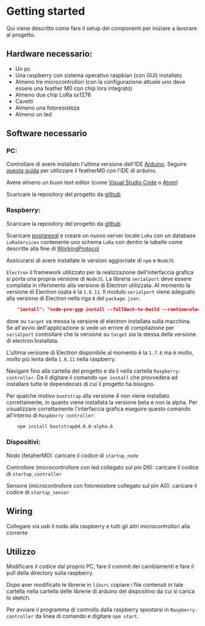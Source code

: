 # Getting started

Qui viene descritto come fare il setup dei componenti per iniziare a lavorare al progetto.

## Hardware necessario:

* Un pc
* Una raspberry con sistema operativo raspbian (con GUI) installato
* Almeno tre microcontrollori (con la configurazione attuale uno deve essere una feather M0 con chip lora integrato)
* Almeno due chip LoRa sx1276
* Cavetti
* Almeno una fotoresisteza
* Almeno un led

## Software necessario

### PC:

Controllare di avere installato l'ultima versione dell'IDE [Arduino](https://www.arduino.cc/en/Main/Software). Seguire [questa guida](https://learn.adafruit.com/adafruit-feather-m0-basic-proto/setup) per utilizzare il featherM0 con l'IDE di arduino.

Avere almeno un buon text editor (come [Visual Studio Code](https://code.visualstudio.com/download) o [Atom](https://flight-manual.atom.io/getting-started/sections/installing-atom/))

Scaricare la repository del progetto da [github](https://github.com/edos08/ShitProtocol1)

### Raspberry:

Scaricare la repository del progetto da [github](https://github.com/edos08/ShitProtocol1)

Scaricare [postgresql](https://www.postgresql.org/download/) e creare un nuovo server locale `LoRa` con un database `LoRaServices` contenente uno schema `LoRa` con dentro le tabelle come descritte alla fine di [WorkingProtocol](WorkingProtocol.html) 

Assicurarsi di avere installate le versioni aggiornate di `npm` e `NodeJS`  

`Electron` il framework utilizzato per la realizzazione dell'interfaccia grafica si porta una propria versione di `NodeJS`. La libreria `serialport` deve essere compilata in riferimento alla versione di Electron utilizzata. Al momento la versione di Electron usata è la `1.6.11`. Il modulo `serialport` viene adeguato alla versione di Electron nella riga `8` del `package.json`:

```json
	"install": "node-pre-gyp install --fallback-to-build --runtime=electron --target=1.6.11 --directory=node_modules/serialport/ --update-binary --dist-url=https://atom.io/download/atom-shell"
``` 

dove su `target` va messa la versione di electron installata sulla macchina. Se all'avvio dell'applicazione si vede un errore di compilazione per `serialport` controllare che la versione su `target` sia la stessa della versione di electron Installata.

L'ultima versione di Electron disponibile al momento è la `1.7.6` ma è molto, *molto* più lenta della `1.6.11` nella raspberry. 

Navigare fino alla cartella del progetto e da li nella cartella `Raspberry-controller`. Da li digitare il comando `npm install` che provvederà ad installare tutte le dependecies di cui il progetto ha bisogno.  

Per qualche motivo `bootstrap` alla versione 4 non viene installato correttamente, in quanto viene installata la versione beta e non la alpha. Per visualizzare correttamente l'interfaccia grafica eseguire questo comando all'interno di `Raspberry controller`:

```bash
	npm install bootstrap@4.0.0-alpha.6
```


### Dispositivi:

Nodo (fetaherM0): caricare il codice di `startup_node`

Controllore (microcontrollore con led collegato sul pin D6): caricare il codice di `startup_controller`

Sensore (microcontrollore con fotoresistore collegato sul pin A0): caricare il codice di `startup_sensor`

## Wiring

Collegare via usb il nodo alla raspberry e tutti gli altri microcontrollori alla corrente

## Utilizzo

Modificare il codice dal proprio PC, fare il commit dei cambiamenti e fare il pull della directory sulla raspberry.

Dopo aver modificato le librerie in `libsrc` copiare i file contenuti in tale cartella nella cartella delle librerie di arduino del dispositivo da cui si carica lo sketch.

Per avviare il programma di controllo dalla raspberry spostarsi in `Raspberry-controller` da linea di comando e digitare `npm start`.

